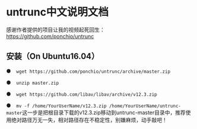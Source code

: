 # untrunc中文说明文档
感谢作者提供的项目让我的视频起死回生：
https://github.com/ponchio/untrunc
## 安装（On Ubuntu16.04）
●`  wget https://github.com/ponchio/untrunc/archive/master.zip`

●`  unzip master.zip`

●`  wget https://github.com/libav/libav/archive/v12.3.zip`

●`  mv -f /home/YourUserName/v12.3.zip /home/YourUserName/untrunc-master`这一步是把根目录下载的v12.3.zip移动到untrunc-master目录中，推荐使用绝对路径万无一失，相对路径存在不稳定性，别嫌麻烦，动手敲吧！
